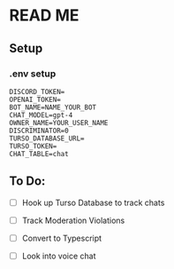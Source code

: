 # READ ME

## Setup
### .env setup

```env
DISCORD_TOKEN=
OPENAI_TOKEN=
BOT_NAME=NAME_YOUR_BOT
CHAT_MODEL=gpt-4
OWNER_NAME=YOUR_USER_NAME
DISCRIMINATOR=0
TURSO_DATABASE_URL=
TURSO_TOKEN=
CHAT_TABLE=chat
```

## To Do: 
- [ ] Hook up Turso Database to track chats
- [ ] Track Moderation Violations
- [ ] Convert to Typescript
- [ ] Look into voice chat

